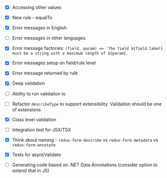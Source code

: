 - [x] Accessing other values
- [x] New rule - equalTo
- [x] Error messages in English
- [ ] Error messages in other languages
- [x] Error message factories: ```(field, param) => `The field ${field.label} must be a string with a maximum length of ${param}.```
- [x] Error messages setup on field/rule level
- [x] Error message returned by rule
- [x] Deep validation
- [ ] Ability to run validation to
- [ ] Refactor `describeType` to support extensibility. Validation should be one of extensions.
- [x] Class level validation

- [ ] Integration test for JSX/TSX
- [x] Think about naming - `redux-form-describe` vs `redux-form-metadata` vs `redux-form-annotate`
- [x] Tests for asyncValidate

- [ ] Generating code based on .NET Data Annotations (consider option to extend that in JS)